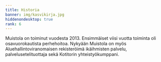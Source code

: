 ```yaml
---
title: Historia
banner: img/kasvikirja.jpg
hiddenondesktop: true
rank: 6
---
```


Muistola on toiminut vuodesta 2013. Ensimmäiset viisi vuotta toiminta oli osavuorokautista perhehoitoa. Nykyään Muistola on myös Aluehallintoviranomaisen rekisteröimä ikäihmisten palvelu, palvelusetelituottaja sekä Kotitorin yhteistyökumppani.
